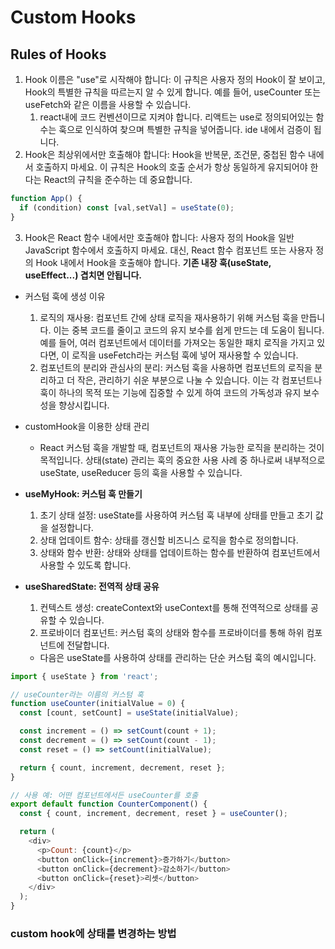 # Custom Hooks

## Rules of Hooks
1. Hook 이름은 "use"로 시작해야 합니다: 이 규칙은 사용자 정의 Hook이 잘 보이고, Hook의 특별한 규칙을 따르는지 알 수 있게 합니다. 예를 들어, useCounter 또는 useFetch와 같은 이름을 사용할 수 있습니다.
   1. react내에 코드 컨벤션이므로 지켜야 합니다. 리액트는 use로 정의되어있는 함수는 훅으로 인식하여 찾으며 특별한 규칙을  넣어줍니다. ide 내에서 검증이 됩니다.
2. Hook은 최상위에서만 호출해야 합니다: Hook을 반복문, 조건문, 중첩된 함수 내에서 호출하지 마세요. 이 규칙은 Hook의 호출 순서가 항상 동일하게 유지되어야 한다는 React의 규칙을 준수하는 데 중요합니다.
```javascript
function App() {
  if (condition) const [val,setVal] = useState(0);
}
```
3. Hook은 React 함수 내에서만 호출해야 합니다: 사용자 정의 Hook을 일반 JavaScript 함수에서 호출하지 마세요. 대신, React 함수 컴포넌트 또는 사용자 정의 Hook 내에서 Hook을 호출해야 합니다. **기존 내장 훅(useState, useEffect...) 겹치면 안됩니다.**
* 커스텀 훅에 생성 이유
  1. 로직의 재사용: 컴포넌트 간에 상태 로직을 재사용하기 위해 커스텀 훅을 만듭니다. 이는 중복 코드를 줄이고 코드의 유지 보수를 쉽게 만드는 데 도움이 됩니다. 예를 들어, 여러 컴포넌트에서 데이터를 가져오는 동일한 패치 로직을 가지고 있다면, 이 로직을 useFetch라는 커스텀 훅에 넣어 재사용할 수 있습니다.
  2. 컴포넌트의 분리와 관심사의 분리: 커스텀 훅을 사용하면 컴포넌트의 로직을 분리하고 더 작은, 관리하기 쉬운 부분으로 나눌 수 있습니다. 이는 각 컴포넌트나 훅이 하나의 목적 또는 기능에 집중할 수 있게 하여 코드의 가독성과 유지 보수성을 향상시킵니다.

* customHook을 이용한 상태 관리
  * React 커스텀 훅을 개발할 때, 컴포넌트의 재사용 가능한 로직을 분리하는 것이 목적입니다. 상태(state) 관리는 훅의 중요한 사용 사례 중 하나로써 내부적으로 useState, useReducer 등의 훅을 사용할 수 있습니다.
* **useMyHook: 커스텀 훅 만들기**
  1. 초기 상태 설정: useState를 사용하여 커스텀 훅 내부에 상태를 만들고 초기 값을 설정합니다.
  2. 상태 업데이트 함수: 상태를 갱신할 비즈니스 로직을 함수로 정의합니다.
  3. 상태와 함수 반환: 상태와 상태를 업데이트하는 함수를 반환하여 컴포넌트에서 사용할 수 있도록 합니다.
* **useSharedState: 전역적 상태 공유**
  1. 컨텍스트 생성: createContext와 useContext를 통해 전역적으로 상태를 공유할 수 있습니다.
  2. 프로바이더 컴포넌트: 커스텀 훅의 상태와 함수를 프로바이더를 통해 하위 컴포넌트에 전달합니다.
  * 다음은 useState를 사용하여 상태를 관리하는 단순 커스텀 훅의 예시입니다.
```javascript
import { useState } from 'react';

// useCounter라는 이름의 커스텀 훅
function useCounter(initialValue = 0) {
  const [count, setCount] = useState(initialValue);

  const increment = () => setCount(count + 1);
  const decrement = () => setCount(count - 1);
  const reset = () => setCount(initialValue);

  return { count, increment, decrement, reset };
}

// 사용 예: 어떤 컴포넌트에서든 useCounter를 호출
export default function CounterComponent() {
  const { count, increment, decrement, reset } = useCounter();

  return (
    <div>
      <p>Count: {count}</p>
      <button onClick={increment}>증가하기</button>
      <button onClick={decrement}>감소하기</button>
      <button onClick={reset}>리셋</button>
    </div>
  );
}
```
### custom hook에 상태를 변경하는 방법